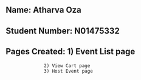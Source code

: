 ## Name: Atharva Oza
## Student Number: N01475332

## Pages Created: 1) Event List page
                  2) View Cart page
                  3) Host Event page
